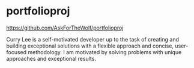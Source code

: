 # portfolioproj

https://github.com/AskForTheWolf/portfolioproj


Curry Lee is a self-motivated developer up to the task of creating and building exceptional solutions with a flexible approach and concise, user-focused methodology. I am motivated by solving problems with unique approaches and exceptional results.

